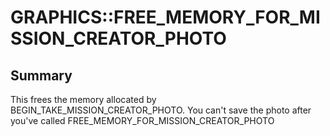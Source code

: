 # GRAPHICS::FREE_MEMORY_FOR_MISSION_CREATOR_PHOTO

## Summary
This frees the memory allocated by BEGIN_TAKE_MISSION_CREATOR_PHOTO. You can't save the photo after you've called FREE_MEMORY_FOR_MISSION_CREATOR_PHOTO
